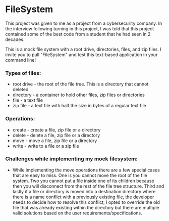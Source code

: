 # FileSystem
This project was given to me as a project from a cybersecurity company. In the interview following turning in this project, I was told that this project contained some of the best code from a student that he had seen in 2 decades.

This is a mock file system with a root drive, directories, files, and zip files. I invite you to pull "FileSystem" and test this text-based application in your command line!

### Types of files:
* root drive - the root of the file tree. This is a directory that cannot deleted
* directory - a container to hold other files, zip files or directories
* file - a text file
* zip file - a text file with half the size in bytes of a regular text file

### Operations:
* create - create a file, zip file or a directory
* delete - delete a file, zip file or a directory
* move - move a file, zip file or a directory
* write - write to a file or a zip file

### Challenges while implementing my mock filesystem:
* While implementing the move operations there are a few special cases that are easy to miss. One is you cannot move the root of the file system. Two you cannot put a file inside one of its children because then you will disconnect from the rest of the file tree structure. Third and lastly if a file or directory is moved into a destination directory where there is a name conflict with a previously existing file, the developer needs to decide how to resolve this conflict, I opted to override the old file that was already existing within the directory but there are multiple valid solutions based on the user requirements/specifications.


